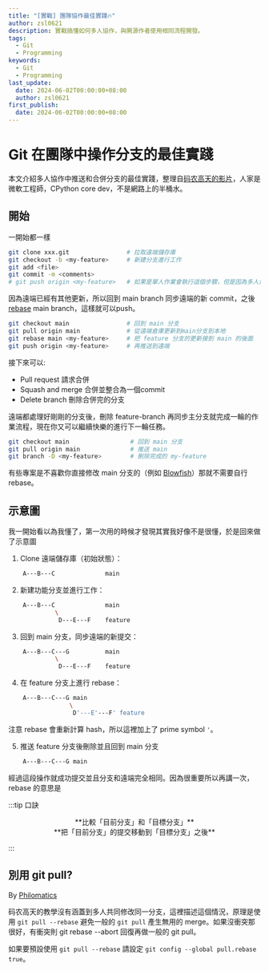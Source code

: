 ```yaml
---
title: "[實戰] 團隊協作最佳實踐🔥"
author: zsl0621
description: 實戰搞懂如何多人協作，與開源作者使用相同流程開發。
tags:
  - Git
  - Programming
keywords:
  - Git
  - Programming
last_update:
  date: 2024-06-02T00:00:00+08:00
  author: zsl0621
first_publish:
  date: 2024-06-02T00:00:00+08:00
---
```


# Git 在團隊中操作分支的最佳實踐

本文介紹多人協作中推送和合併分支的最佳實踐，整理自[码农高天的影片](https://www.youtube.com/watch?v=uj8hjLyEBmU)，人家是微軟工程師，CPython core dev，不是網路上的半桶水。

## 開始

一開始都一樣

```sh
git clone xxx.git                # 拉取遠端儲存庫
git checkout -b <my-feature>     # 新建分支進行工作
git add <file>
git commit -m <comments>
# git push origin <my-feature>   # 如果是單人作業會執行這個步驟，但是因為多人協作所以不能直接推送
```

因為遠端已經有其他更新，所以回到 main branch 同步遠端的新 commit，之後 [rebase](./rebase#interactive) main branch，這樣就可以push。

```sh
git checkout main                # 回到 main 分支
git pull origin main             # 從遠端倉庫更新到main分支到本地
git rebase main <my-feature>     # 把 feature 分支的更新接到 main 的後面
git push origin <my-feature>     # 再推送到遠端
```

接下來可以:

- Pull request 請求合併
- Squash and merge 合併並整合為一個commit
- Delete branch 刪除合併完的分支

遠端都處理好剛剛的分支後，刪除 feature-branch 再同步主分支就完成一輪的作業流程，現在你又可以繼續快樂的進行下一輪任務。

```sh
git checkout main                 # 回到 main 分支
git pull origin main              # 推送 main
git branch -D <my-feature>        # 刪除完成的 my-feature
```

有些專案是不喜歡你直接修改 main 分支的（例如 [Blowfish](https://github.com/nunocoracao/blowfish/blob/main/CONTRIBUTING.md#have-a-patch-that-fixes-an-issue)）那就不需要自行 rebase。

## 示意圖

我一開始看以為我懂了，第一次用的時候才發現其實我好像不是很懂，於是回來做了示意圖

1. Clone 遠端儲存庫（初始狀態）：

```sh
    A---B---C              main
```

2. 新建功能分支並進行工作：

```sh
    A---B---C              main 
             \
              D---E---F    feature
```

3. 回到 main 分支，同步遠端的新提交：

```sh
    A---B---C---G          main 
             \
              D---E---F    feature
```

4. 在 feature 分支上進行 rebase：

```sh
    A---B---C---G main 
                 \
                  D'---E'---F' feature
```

注意 rebase 會重新計算 hash，所以這裡加上了 prime symbol `'`。

5. 推送 feature 分支後刪除並且回到 main 分支

```sh
    A---B---C---G main
```

經過這段操作就成功提交並且分支和遠端完全相同。因為很重要所以再講一次，rebase 的意思是

:::tip 口訣

<center>**比較「目前分支」和「目標分支」**</center>
<center>**把「目前分支」的提交移動到「目標分支」之後**</center>

:::

## 別用 git pull?

By [Philomatics](https://www.youtube.com/watch?v=xN1-2p06Urc)

码农高天的教學沒有涵蓋到多人共同修改同一分支，這裡描述這個情況，原理是使用 `git pull --rebase` 避免一般的 `git pull` 產生無用的 merge。如果沒衝突那很好，有衝突則 git rebase --abort 回復再做一般的 git pull。

如果要預設使用 `git pull --rebase` 請設定 `git config --global pull.rebase true`。
